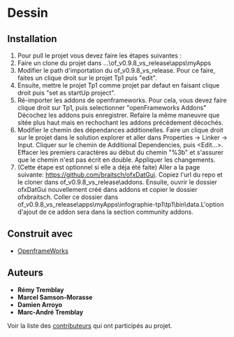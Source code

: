 ﻿# Dessin 

## Installation
1. Pour pull le projet vous devez faire les étapes suivantes :
2. Faire un clone du projet dans ...\of_v0.9.8_vs_release\apps\myApps
3. Modifier le path d'importation du of_v0.9.8_vs_release. Pour ce faire, faites un clique droit sur le projet Tp1 puis "edit". 
4. Ensuite, mettre le projet Tp1 comme projet par defaut en faisant clique droit puis "set as startUp project".
5. Ré-importer les addons de openframeworks. Pour cela, vous devez faire clique droit sur Tp1, puis selectionner "openFrameworks Addons" Décochez les addons puis enregistrer. Refaire la même maneuvre que sitée plus haut mais en rechochant les addons précèdement décochés.
6. Modifier le chemin des dépendances additionelles. Faire un clique droit sur le projet dans le solution explorer et aller dans Properties -> Linker -> Input. Cliquer sur le chemin de Additional Dependencies, puis <Edit...>. Effacer les premiers caractères au début du chemin "%3b" et s'assurer que le chemin n'est pas écrit en double. Appliquer les changements.
7. (Cette étape est optionnel si elle a déja été faite) Aller a la page suivante: https://github.com/braitsch/ofxDatGui. Copiez l'url du repo et le cloner dans of_v0.9.8_vs_release\addons. Ensuite, ouvrir le dossier ofxDatGui nouvellement créé dans addons et copier le dossier ofxbraitsch. Coller ce dossier dans of_v0.9.8_vs_release\apps\myApps\infographie-tp1\tp1\bin\data.L'option d'ajout de ce addon sera dans la section community addons.

## Construit avec

* [OpenframeWorks](http://openframeworks.cc/)

## Auteurs

* **Rémy Tremblay**
* **Marcel Samson-Morasse**
* **Damien Arroyo**
* **Marc-André Tremblay**

Voir la liste des [contributeurs](https://github.com/RETRE208/infographie-tp1/graphs/contributors) qui ont participés au projet.
